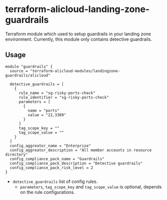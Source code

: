 # terraform-alicloud-landing-zone-guardrails

Terraform module which used to setup guardrails in your landing zone environment.
Currently, this module only contains detective guardrails.

## Usage

```
module "guardrails" {
  source = "terraform-alicloud-modules/landingzone-guardrails/alicloud"

  detective_guardrails = [
    {
      rule_name = "sg-risky-ports-check"
      rule_identifier = "sg-risky-ports-check"
      parameters = [
        {
          name = "ports"
          value = "22,3389"
        }
      ]
      tag_scope_key = ""
      tag_scope_value = ""
    }
  ]
  config_aggreator_name = "Enterprise"
  config_aggreator_description = "All member accounts in resource directory"
  config_compliance_pack_name = "Guardrails"
  config_compliance_pack_description = "Detective guardrails"
  config_compliance_pack_risk_level = 2
}
```

* `detective_guardrails` list of config rules.
  * `parameters`, `tag_scope_key` and `tag_scope_value` is optional, depends on the rule configurations.